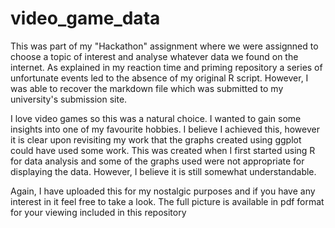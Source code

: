 # video_game_data
This was part of my "Hackathon" assignment where we were assignned to  choose a topic of interest and analyse whatever data we found on the internet. As explained in my reaction time and priming repository a series of unfortunate events led to the absence of my original R script. However, I was able to recover the markdown file which was submitted to my university's submission site. 

I love video games so this was a natural choice. I wanted to gain some insights into one of my favourite hobbies. I believe I achieved this, however it is clear upon revisiting my work that the graphs created using ggplot could have used some work. This was created when I first started using R for data analysis and some of the graphs used were not appropriate for displaying the data. However, I believe it is still somewhat understandable.

Again, I have uploaded this for my nostalgic purposes and if you have any interest in it feel free to take a look. 
The full picture is available in pdf format for your viewing included in this repository 
